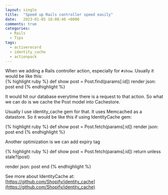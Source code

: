 ```yaml
---
layout: single
title:  "Speed up Rails controller speed easily"
date:   2023-01-05 18:08:40 +0000
comments: true
categories:
  - Rails
  - Tips
tags:
  - activerecord
  - identity_cache
  - actionpack
---
```


When we adding a Rails controller action, especially for `#show`. Usually it would be like this:  
{% highlight ruby %}
def show 
  post = Post.find(params[:id])
  render json: post
end
{% endhighlight %}

It would hit our database everytime there is a request to that action. So what we can do is we cache the Post model into Cachestore.

Usually I use identity_cache gem for that. It uses Memcached as a datastore. So it would be like this if using IdentityCache gem:

{% highlight ruby %}
def show 
  post = Post.fetch(params[:id])
  render json: post
end
{% endhighlight %}

Another optimization is we can add expiry tag

{% highlight ruby %}
def show 
  post = Post.fetch(params[:id])
  return unless stale?(post)

  render json: post
end
{% endhighlight %}

See more about IdentityCache at: [https://github.com/Shopify/identity_cache](https://github.com/Shopify/identity_cache)
